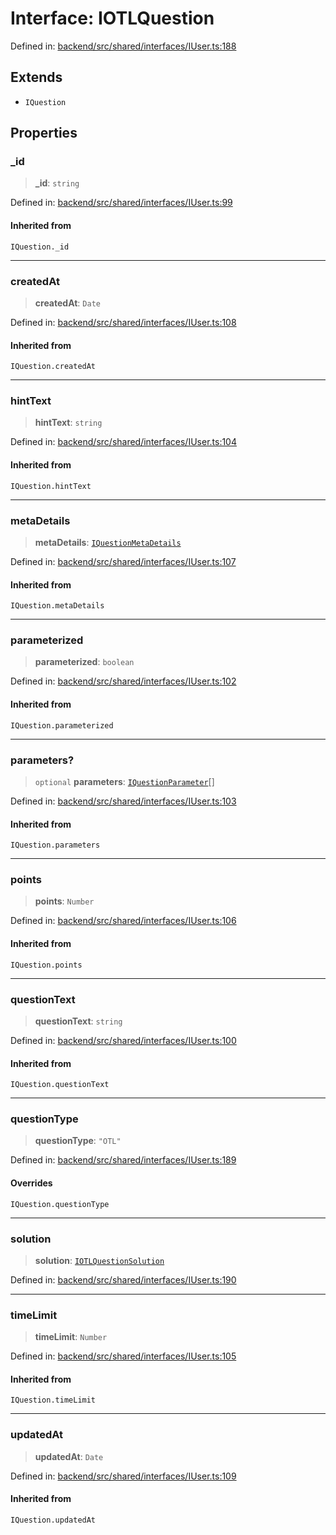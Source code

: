 # Interface: IOTLQuestion

Defined in: [backend/src/shared/interfaces/IUser.ts:188](https://github.com/continuousactivelearning/cal/blob/5ae0447098795fdcf3a415f0360ebe51565b6949/backend/src/shared/interfaces/IUser.ts#L188)

## Extends

- `IQuestion`

## Properties

### \_id

> **\_id**: `string`

Defined in: [backend/src/shared/interfaces/IUser.ts:99](https://github.com/continuousactivelearning/cal/blob/5ae0447098795fdcf3a415f0360ebe51565b6949/backend/src/shared/interfaces/IUser.ts#L99)

#### Inherited from

`IQuestion._id`

***

### createdAt

> **createdAt**: `Date`

Defined in: [backend/src/shared/interfaces/IUser.ts:108](https://github.com/continuousactivelearning/cal/blob/5ae0447098795fdcf3a415f0360ebe51565b6949/backend/src/shared/interfaces/IUser.ts#L108)

#### Inherited from

`IQuestion.createdAt`

***

### hintText

> **hintText**: `string`

Defined in: [backend/src/shared/interfaces/IUser.ts:104](https://github.com/continuousactivelearning/cal/blob/5ae0447098795fdcf3a415f0360ebe51565b6949/backend/src/shared/interfaces/IUser.ts#L104)

#### Inherited from

`IQuestion.hintText`

***

### metaDetails

> **metaDetails**: [`IQuestionMetaDetails`](IQuestionMetaDetails.md)

Defined in: [backend/src/shared/interfaces/IUser.ts:107](https://github.com/continuousactivelearning/cal/blob/5ae0447098795fdcf3a415f0360ebe51565b6949/backend/src/shared/interfaces/IUser.ts#L107)

#### Inherited from

`IQuestion.metaDetails`

***

### parameterized

> **parameterized**: `boolean`

Defined in: [backend/src/shared/interfaces/IUser.ts:102](https://github.com/continuousactivelearning/cal/blob/5ae0447098795fdcf3a415f0360ebe51565b6949/backend/src/shared/interfaces/IUser.ts#L102)

#### Inherited from

`IQuestion.parameterized`

***

### parameters?

> `optional` **parameters**: [`IQuestionParameter`](IQuestionParameter.md)[]

Defined in: [backend/src/shared/interfaces/IUser.ts:103](https://github.com/continuousactivelearning/cal/blob/5ae0447098795fdcf3a415f0360ebe51565b6949/backend/src/shared/interfaces/IUser.ts#L103)

#### Inherited from

`IQuestion.parameters`

***

### points

> **points**: `Number`

Defined in: [backend/src/shared/interfaces/IUser.ts:106](https://github.com/continuousactivelearning/cal/blob/5ae0447098795fdcf3a415f0360ebe51565b6949/backend/src/shared/interfaces/IUser.ts#L106)

#### Inherited from

`IQuestion.points`

***

### questionText

> **questionText**: `string`

Defined in: [backend/src/shared/interfaces/IUser.ts:100](https://github.com/continuousactivelearning/cal/blob/5ae0447098795fdcf3a415f0360ebe51565b6949/backend/src/shared/interfaces/IUser.ts#L100)

#### Inherited from

`IQuestion.questionText`

***

### questionType

> **questionType**: `"OTL"`

Defined in: [backend/src/shared/interfaces/IUser.ts:189](https://github.com/continuousactivelearning/cal/blob/5ae0447098795fdcf3a415f0360ebe51565b6949/backend/src/shared/interfaces/IUser.ts#L189)

#### Overrides

`IQuestion.questionType`

***

### solution

> **solution**: [`IOTLQuestionSolution`](IOTLQuestionSolution.md)

Defined in: [backend/src/shared/interfaces/IUser.ts:190](https://github.com/continuousactivelearning/cal/blob/5ae0447098795fdcf3a415f0360ebe51565b6949/backend/src/shared/interfaces/IUser.ts#L190)

***

### timeLimit

> **timeLimit**: `Number`

Defined in: [backend/src/shared/interfaces/IUser.ts:105](https://github.com/continuousactivelearning/cal/blob/5ae0447098795fdcf3a415f0360ebe51565b6949/backend/src/shared/interfaces/IUser.ts#L105)

#### Inherited from

`IQuestion.timeLimit`

***

### updatedAt

> **updatedAt**: `Date`

Defined in: [backend/src/shared/interfaces/IUser.ts:109](https://github.com/continuousactivelearning/cal/blob/5ae0447098795fdcf3a415f0360ebe51565b6949/backend/src/shared/interfaces/IUser.ts#L109)

#### Inherited from

`IQuestion.updatedAt`
